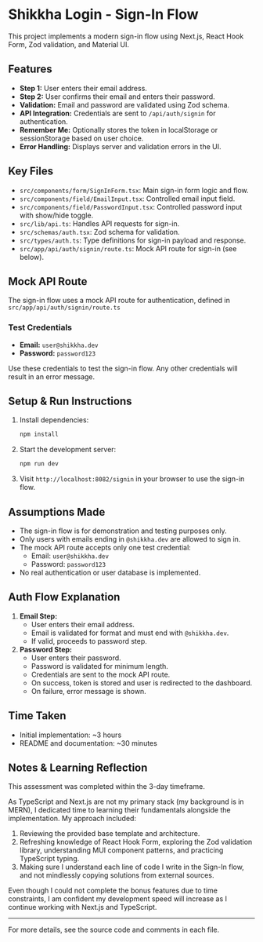 # Shikkha Login - Sign-In Flow

This project implements a modern sign-in flow using Next.js, React Hook Form, Zod validation, and Material UI.

## Features

- **Step 1:** User enters their email address.
- **Step 2:** User confirms their email and enters their password.
- **Validation:** Email and password are validated using Zod schema.
- **API Integration:** Credentials are sent to `/api/auth/signin` for authentication.
- **Remember Me:** Optionally stores the token in localStorage or sessionStorage based on user choice.
- **Error Handling:** Displays server and validation errors in the UI.

## Key Files

- `src/components/form/SignInForm.tsx`: Main sign-in form logic and flow.
- `src/components/field/EmailInput.tsx`: Controlled email input field.
- `src/components/field/PasswordInput.tsx`: Controlled password input with show/hide toggle.
- `src/lib/api.ts`: Handles API requests for sign-in.
- `src/schemas/auth.tsx`: Zod schema for validation.
- `src/types/auth.ts`: Type definitions for sign-in payload and response.
- `src/app/api/auth/signin/route.ts`: Mock API route for sign-in (see below).

## Mock API Route

The sign-in flow uses a mock API route for authentication, defined in `src/app/api/auth/signin/route.ts`

### Test Credentials

- **Email:** `user@shikkha.dev`
- **Password:** `password123`

Use these credentials to test the sign-in flow. Any other credentials will result in an error message.

## Setup & Run Instructions

1. Install dependencies:
   ```sh
   npm install
   ```
2. Start the development server:
   ```sh
   npm run dev
   ```
3. Visit `http://localhost:8082/signin` in your browser to use the sign-in flow.

## Assumptions Made

- The sign-in flow is for demonstration and testing purposes only.
- Only users with emails ending in `@shikkha.dev` are allowed to sign in.
- The mock API route accepts only one test credential:
  - Email: `user@shikkha.dev`
  - Password: `password123`
- No real authentication or user database is implemented.

## Auth Flow Explanation

1. **Email Step:**
   - User enters their email address.
   - Email is validated for format and must end with `@shikkha.dev`.
   - If valid, proceeds to password step.
2. **Password Step:**
   - User enters their password.
   - Password is validated for minimum length.
   - Credentials are sent to the mock API route.
   - On success, token is stored and user is redirected to the dashboard.
   - On failure, error message is shown.

## Time Taken

- Initial implementation: ~3 hours
- README and documentation: ~30 minutes

## Notes & Learning Reflection

This assessment was completed within the 3-day timeframe.

As TypeScript and Next.js are not my primary stack (my background is in MERN), I dedicated time to learning their fundamentals alongside the implementation. My approach included:

1. Reviewing the provided base template and architecture.
2. Refreshing knowledge of React Hook Form, exploring the Zod validation library, understanding MUI component patterns, and practicing TypeScript typing.
3. Making sure I understand each line of code I write in the Sign-In flow, and not mindlessly copying solutions from external sources.

Even though I could not complete the bonus features due to time constraints, I am confident my development speed will increase as I continue working with Next.js and TypeScript.

---

For more details, see the source code and comments in each file.
